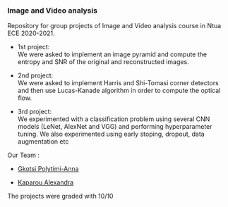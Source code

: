 ### Image and Video analysis 
Repository for group projects of Image and Video analysis course in Ntua ECE 2020-2021.

* 1st project:\
We were asked to implement an image pyramid and compute the entropy and SNR of the original and reconstructed images.

* 2nd project:\
We were asked to implement Harris and Shi-Tomasi corner detectors and then use Lucas-Kanade algorithm in order to compute the optical flow.

* 3rd project:\
We experimented with a classification problem using several CNN models (LeNet, AlexNet and VGG) and performing hyperparameter tuning. We also experimented using early stoping, dropout, data augmentation etc

Our Team :

* [Gkotsi Polytimi-Anna](https://github.com/PolyannaG)

* [Kaparou Alexandra](https://github.com/alexandrakapa)

The projects were graded with 10/10

